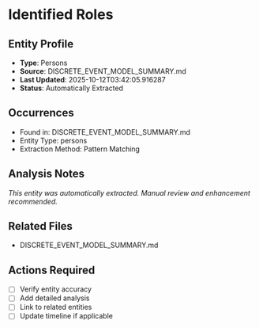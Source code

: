 # Identified Roles

## Entity Profile
- **Type**: Persons
- **Source**: DISCRETE_EVENT_MODEL_SUMMARY.md
- **Last Updated**: 2025-10-12T03:42:05.916287
- **Status**: Automatically Extracted

## Occurrences
- Found in: DISCRETE_EVENT_MODEL_SUMMARY.md
- Entity Type: persons
- Extraction Method: Pattern Matching

## Analysis Notes
*This entity was automatically extracted. Manual review and enhancement recommended.*

## Related Files
- DISCRETE_EVENT_MODEL_SUMMARY.md

## Actions Required
- [ ] Verify entity accuracy
- [ ] Add detailed analysis
- [ ] Link to related entities
- [ ] Update timeline if applicable
